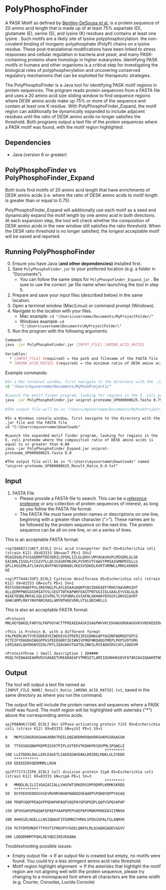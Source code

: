 # PolyPhosphoFinder

A PASK Motif as defined by [Bentley-DeSousa et al.](https://doi.org/10.1016/j.celrep.2018.02.104) is a protein sequence of 20 amino acid length that is made up of at least 75% aspartate (D), glutamate (E), serine (S), and lysine (K) residues and contains at least one lysine . Such motifs are a likely site of lysine polyphosphorylation: the non-covalent binding of inorganic polyphosphate (PolyP) chains on a lysine residue. These post-translational modifications have been linked to stress responses and cellular regulation in bacteria and yeast, and many PASK-containing proteins share homologs in higher eukaryotes. Identifying PASK motifs in humans and other organisms is a critical step for investigating the biological roles of polyphosphorylation and uncovering conserved regulatory mechanisms that can be exploited for therapeutic strategies. 
    
The PolyPhosphoFinder is a Java tool for identifying PASK motif regions in protein sequences. The program reads protein sequences from a FASTA file and uses a 20 amino acid size sliding window to find sequence regions where DESK amino acids make up 75% or more of the sequence and contain at least one K residue. With PolyPhosphoFinder_Expand, the motif region can additionally be dynamically expanded to include adjacent residues until the ratio of DESK amino acids no longer satisfies the threshold. Both programs output a text file of the protein sequences where a PASK motif was found, with the motif region highlighted. 
    
## Dependencies
    
- Java (version 6 or greater) 

    
## PolyPhosphoFinder vs PolyPhosphoFinder_Expand
    
Both tools find motifs of 20 amino acid length that have enrichments of DESK amino acids (i.e. where the ratio of DESK amino acids to motif length is greater than or equal to 0.75).
    
PolyPhosphoFinder_Expand will additionally use each motif as a seed and dynamically expand the motif length by one amino acid in both directions. At each expansion step, the tool will check whether the composition of DESK amino acids in the new window still satisfies the ratio threshold. When the DESK ratio threshold is no longer satisfied, the longest acceptable motif will be saved and reported.

## Running PolyPhosphoFinder

0. Ensure you have Java (**and other dependencies)** installed first. 
1. Save `PolyPhosphoFinder.jar` to your preferred location (e.g. a folder in “Documents”).
    - You can follow the same steps for `PolyPhospoFinder_Expand.jar` . Be sure to use the correct .jar file name when launching the tool in step 5. 
2. Prepare and save your input files (described below) in the same location. 
3. Open a terminal window (Mac/Linux) or command prompt (Windows).
4. Navigate to the location with your files.
   - Mac example: `cd "/Users/username/Documents/MyProjectFolder/"`
   -  Windows example: `cd "C:\Users\username\Documents\MyProjectFolder\"`
6. Run the program with the following arguments:

```bash
Command: 
java -jar PolyPhosphoFinder.jar [INPUT_FILE] [AMINO_ACID_RATIO]
    
Variables:
  * [INPUT_FILE] (required) = the path and filename of the FASTA file
  * [AMINO_ACID_RATIO] (required) = the minimum ratio of DESK amino acids needed in the motif (equal to or greater than)
```
        
Example commands:
    
```bash
#In a Mac terminal window, first navigate to the directory with the .jar file and the FASTA file
cd "/Users/myusername/Documents/MyPaskProject1/"
    
#Launch the motif finder program, looking for regions in the E. coli proteome where the composition ratio of DESK amino acids is equal to or greater than 0.75
java -jar PolyPhosphoFinder.jar uniprot-proteome_UP000000625.fasta 0.75
    
#The output file will be in "/Users/myusername/Documents/MyPaskProject1/" named "uniprot-proteome_UP000000625_Result_Ratio_0.75.txt"
```

```Shell
#In a Windows console window, first navigate to the directory with the .jar file and the FASTA file
cd "C:\Users\myusername\Downloads"
    
#Launch the expanded motif finder program, looking for regions in the E. coli proteome where the composition ratio of DESK amino acids is equal to or greater than 0.80
java -jar PolyPhosphoFinder_Expand.jar uniprot-proteome_UP000000625.fasta 0.8
    
#The output file will be in "C:\Users\myusername\Downloads" named "uniprot-proteome_UP000000625_Result_Ratio_0.8.txt"
```
    
## Input

1. FASTA File
    - Please provide a FASTA file to search. This can be a [reference proteome](https://ftp.uniprot.org/pub/databases/uniprot/current_release/knowledgebase/reference_proteomes/) or any collection of protein sequences of interest, as long as you follow the FASTA file format.
    - The FASTA file must have protein names or descriptions on one line, beginning with a greater-than character (”>”). These names are to be followed by the protein sequence on the next line. The protein sequence can be all on one line, or on a series of lines.
        
    
This is an acceptable FASTA format:
    
```
>sp|Q46821|UACT_ECOLI Uric acid transporter UacT OS=Escherichia coli (strain K12) OX=83333 GN=uacT PE=1 SV=2
MSAIDSQLPSSSGQDRPTDEVDRILSPGKLIILGLQHVLVMYAGAVAVPLMIGDRLGLSK
EAIAMLISSDLFCCGIVTLLQCIGIGRFMGIRLPVIMSVTFAAVTPMIAIGMNPDIGLLG
QPLLHSGIMLATLSAVVLNVFFNGYQHHADLVKESVSDKDLKVRTVRMWLLMRKLKKNEH
GE
    
>sp|P77444|SUFS_ECOLI Cysteine desulfurase OS=Escherichia coli (strain K12) OX=83333 GN=sufS PE=1 SV=1
MIFSVDKVRADFPVLSREVNGLPLAYLDSAASAQKPSQVIDAEAEFYRHGYAAVHRGIHT
ALLQEMPPWEGGGSMIATVSLSEGTTWTKAPWRFEAGTPNTGGIIGLGAALEYVSALGLN
NIAEYEQNLMHYALSQLESVPDLTLYGPQNRLGVIAFNLGKHHAYDVGSFLDNYGIAVRT
GHHCAMPLMAYYNVPAMCRASLAMYNTHEEVDRLVTGLQRIHRLLG
```
    
This is also an acceptable FASTA format:
    
```
>Protein1
MNLHEYQAKQLFARYGLPAPVGYACTTPREAEEAASKIGAGPWVVKCQVHAGGRGKAGGVKVVNSKEDIRAFAENWLGKRLVTYQTDANGQPVNQILVEAATDIAKELYLGAVVDRSSRR
    
>This is Protein B, with a different format
FALPKERLWVTVYESDDEAYEIWEKEVGIPRERIIRIGDNKGAPYASDNFWQMGDTGPCG
PCTEIFYDHGDHIWGGPPGSPEEDGDRYIEIWNIVFMQFNRQADGTMEPLPKPSVDTGMG
LERIAAVLQHVNSNYDIDLFRTLIQAVAKVTGATDLSNKSLRVIADHIRSCAFLIADGVM
    
>ProteinThree | Small description | ID####
MSQLTHINAAGEAHMVDVSAKAETVREARAEAFVTMRSETLAMIIDGRHHKGDVFATARIAGIQAAKRTWDLIPLCHPLM
```
    
## Output
The tool will output a text file named as `[INPUT_FILE_NAME]_Result_Ratio_[AMINO_ACID_RATIO].txt`, saved in the same directory as where you run the command. 
    
The output file will include the protein names and sequences where a PASK motif was found. The motif region will be highlighted with asterisks (”*”) above the corresponding amino acids.

```
sp|P0A8H6|YIHI_ECOLI Der GTPase-activating protein YihI OS=Escherichia coli (strain K12) OX=83333 GN=yihI PE=1 SV=1
	                                                  
0	MKPSSSNSRSKGHAKARRKTREELDQEARDRKRQKKRRGHAPGSRAAGGN
	                                                  
50	TTSGSKGQNAPKDPRIGSKTPIPLGVTEKVTKQHKPKSEKPMLSPQAELE
	                                         *********
100	LLETDERLDALLERLEAGETLSAEEQSWVDAKLDRIDELMQKLGLSYDDD
	***********        
150	EEEEEDEKQEDMMRLLRGN

sp|P77173|ZIPA_ECOLI Cell division protein ZipA OS=Escherichia coli (strain K12) OX=83333 GN=zipA PE=1 SV=3
	                                         *********
0	MMQDLRLILIIVGAIAIIALLVHGFWTSRKERSSMFRDRPLKRMKSKRDD
	***********                                       
50	DSYDEDVEDDEGVGEVRVHRVNHAPANAQEHEAARPSPQHQYQPPYASAQ
	                                                  
100	PRQPVQQPPEAQVPPQHAPHPAQPVQQPAYQPQPEQPLQQPVSPQVAPAP
	                                                  
150	QPVHSAPQPAQQAFQPAEPVAAPQPEPVAEPAPVMDKPKRKEAVIIMNVA
	                                                  
200	AHHGSELNGELLLNSIQQAGFIFGDMNIYHRHLSPDGSGPALFSLANMVK
	                                                  
250	PGTFDPEMKDFTTPGVTIFMQVPSYGDELQNFKLMLQSAQHIADEVGGVV
	                            
300	LDDQRRMMTPQKLREYQDIIREVKDANA
```
    
Troubleshooting possible issues:
- Empty output file → If an output file is created but empty, no motifs were found. You could try a less stringent amino acid ratio threshold.
- Motif region highlight alignment → If the asterisks that highlight the motif region are not aligning well with the protein sequence, please try changing to a monospaced font where all characters are the same width (e.g. Courier, Consolas, Lucida Console)
